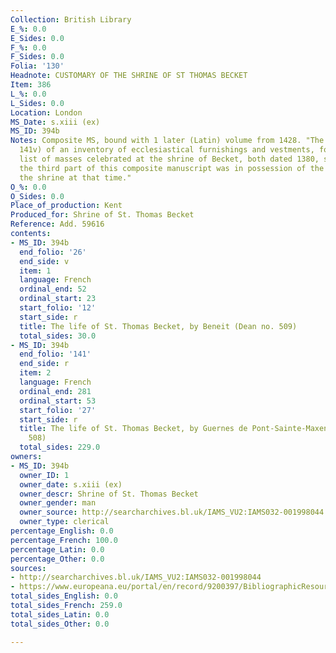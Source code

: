 ```yaml
---
Collection: British Library
E_%: 0.0
E_Sides: 0.0
F_%: 0.0
F_Sides: 0.0
Folia: '130'
Headnote: CUSTOMARY OF THE SHRINE OF ST THOMAS BECKET
Item: 386
L_%: 0.0
L_Sides: 0.0
Location: London
MS_Date: s.xiii (ex)
MS_ID: 394b
Notes: Composite MS, bound with 1 later (Latin) volume from 1428. "The presence (f.
  141v) of an inventory of ecclesiastical furnishings and vestments, followed by a
  list of masses celebrated at the shrine of Becket, both dated 1380, suggests that
  the third part of this composite manuscript was in possession of the guardians of
  the shrine at that time."
O_%: 0.0
O_Sides: 0.0
Place_of_production: Kent
Produced_for: Shrine of St. Thomas Becket
Reference: Add. 59616
contents:
- MS_ID: 394b
  end_folio: '26'
  end_side: v
  item: 1
  language: French
  ordinal_end: 52
  ordinal_start: 23
  start_folio: '12'
  start_side: r
  title: The life of St. Thomas Becket, by Beneit (Dean no. 509)
  total_sides: 30.0
- MS_ID: 394b
  end_folio: '141'
  end_side: r
  item: 2
  language: French
  ordinal_end: 281
  ordinal_start: 53
  start_folio: '27'
  start_side: r
  title: The life of St. Thomas Becket, by Guernes de Pont-Sainte-Maxence (Dean no.
    508)
  total_sides: 229.0
owners:
- MS_ID: 394b
  owner_ID: 1
  owner_date: s.xiii (ex)
  owner_descr: Shrine of St. Thomas Becket
  owner_gender: man
  owner_source: http://searcharchives.bl.uk/IAMS_VU2:IAMS032-001998044
  owner_type: clerical
percentage_English: 0.0
percentage_French: 100.0
percentage_Latin: 0.0
percentage_Other: 0.0
sources:
- http://searcharchives.bl.uk/IAMS_VU2:IAMS032-001998044
- https://www.europeana.eu/portal/en/record/9200397/BibliographicResource_3000126312634.html
total_sides_English: 0.0
total_sides_French: 259.0
total_sides_Latin: 0.0
total_sides_Other: 0.0

---
```

